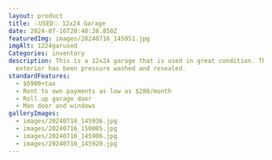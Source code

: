 ```yaml
---
layout: product
title: 💥USED💥 12x24 Garage
date: 2024-07-16T20:40:28.850Z
featuredImg: images/20240716_145951.jpg
imgAlt: 1224garused
Categories: inventory
description: This is a 12x24 garage that is used in great condition. The
  exterior has been pressure washed and resealed.
standardFeatures:
  - $6900+tax
  - Rent to own payments as low as $280/month
  - Roll up garage door
  - Man door and windows
galleryImages:
  - images/20240716_145936.jpg
  - images/20240716_150005.jpg
  - images/20240716_145906.jpg
  - images/20240716_145920.jpg
---
```

